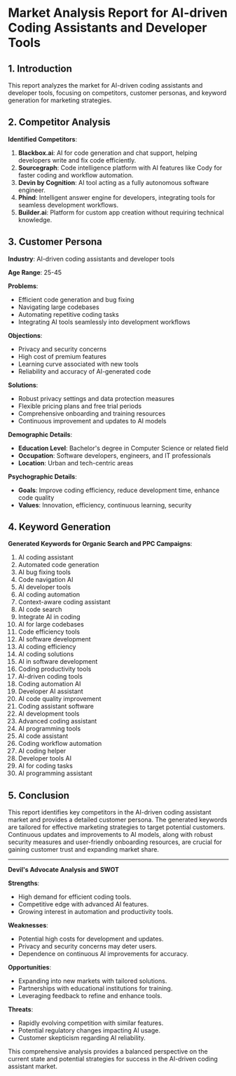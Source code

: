 
# Market Analysis Report for AI-driven Coding Assistants and Developer Tools

## 1. Introduction

This report analyzes the market for AI-driven coding assistants and developer tools, focusing on competitors, customer personas, and keyword generation for marketing strategies.

## 2. Competitor Analysis

**Identified Competitors**:
1. **Blackbox.ai**: AI for code generation and chat support, helping developers write and fix code efficiently.
2. **Sourcegraph**: Code intelligence platform with AI features like Cody for faster coding and workflow automation.
3. **Devin by Cognition**: AI tool acting as a fully autonomous software engineer.
4. **Phind**: Intelligent answer engine for developers, integrating tools for seamless development workflows.
5. **Builder.ai**: Platform for custom app creation without requiring technical knowledge.

## 3. Customer Persona

**Industry**: AI-driven coding assistants and developer tools

**Age Range**: 25-45

**Problems**:
- Efficient code generation and bug fixing
- Navigating large codebases
- Automating repetitive coding tasks
- Integrating AI tools seamlessly into development workflows

**Objections**:
- Privacy and security concerns
- High cost of premium features
- Learning curve associated with new tools
- Reliability and accuracy of AI-generated code

**Solutions**:
- Robust privacy settings and data protection measures
- Flexible pricing plans and free trial periods
- Comprehensive onboarding and training resources
- Continuous improvement and updates to AI models

**Demographic Details**:
- **Education Level**: Bachelor's degree in Computer Science or related field
- **Occupation**: Software developers, engineers, and IT professionals
- **Location**: Urban and tech-centric areas

**Psychographic Details**:
- **Goals**: Improve coding efficiency, reduce development time, enhance code quality
- **Values**: Innovation, efficiency, continuous learning, security

## 4. Keyword Generation

**Generated Keywords for Organic Search and PPC Campaigns**:
1. AI coding assistant
2. Automated code generation
3. AI bug fixing tools
4. Code navigation AI
5. AI developer tools
6. AI coding automation
7. Context-aware coding assistant
8. AI code search
9. Integrate AI in coding
10. AI for large codebases
11. Code efficiency tools
12. AI software development
13. AI coding efficiency
14. AI coding solutions
15. AI in software development
16. Coding productivity tools
17. AI-driven coding tools
18. Coding automation AI
19. Developer AI assistant
20. AI code quality improvement
21. Coding assistant software
22. AI development tools
23. Advanced coding assistant
24. AI programming tools
25. AI code assistant
26. Coding workflow automation
27. AI coding helper
28. Developer tools AI
29. AI for coding tasks
30. AI programming assistant

## 5. Conclusion

This report identifies key competitors in the AI-driven coding assistant market and provides a detailed customer persona. The generated keywords are tailored for effective marketing strategies to target potential customers. Continuous updates and improvements to AI models, along with robust security measures and user-friendly onboarding resources, are crucial for gaining customer trust and expanding market share.

---

**Devil's Advocate Analysis and SWOT**

**Strengths**:
- High demand for efficient coding tools.
- Competitive edge with advanced AI features.
- Growing interest in automation and productivity tools.

**Weaknesses**:
- Potential high costs for development and updates.
- Privacy and security concerns may deter users.
- Dependence on continuous AI improvements for accuracy.

**Opportunities**:
- Expanding into new markets with tailored solutions.
- Partnerships with educational institutions for training.
- Leveraging feedback to refine and enhance tools.

**Threats**:
- Rapidly evolving competition with similar features.
- Potential regulatory changes impacting AI usage.
- Customer skepticism regarding AI reliability.

This comprehensive analysis provides a balanced perspective on the current state and potential strategies for success in the AI-driven coding assistant market.

